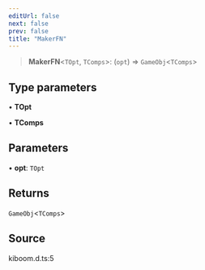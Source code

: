 ```yaml
---
editUrl: false
next: false
prev: false
title: "MakerFN"
---
```


> **MakerFN**\<`TOpt`, `TComps`\>: (`opt`) => `GameObj`\<`TComps`\>

## Type parameters

• **TOpt**

• **TComps**

## Parameters

• **opt**: `TOpt`

## Returns

`GameObj`\<`TComps`\>

## Source

kiboom.d.ts:5

